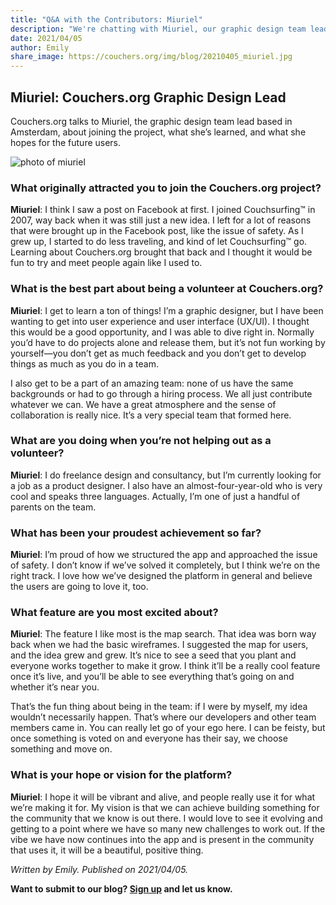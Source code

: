 ```yaml
---
title: "Q&A with the Contributors: Miuriel"
description: "We're chatting with Miuriel, our graphic design team lead."
date: 2021/04/05
author: Emily
share_image: https://couchers.org/img/blog/20210405_miuriel.jpg
---
```


## Miuriel: Couchers.org Graphic Design Lead

Couchers.org talks to Miuriel, the graphic design team lead based in Amsterdam, about joining the project, what she’s learned, and what she hopes for the future users.

![photo of miuriel](/img/blog/20210405_miuriel.jpg)

### What originally attracted you to join the Couchers.org project?

**Miuriel**: I think I saw a post on Facebook at first. I joined Couchsurfing&#8482; in 2007, way back when it was still just a new idea. I left for a lot of reasons that were brought up in the Facebook post, like the issue of safety. As I grew up, I started to do less traveling, and kind of let Couchsurfing&#8482; go. Learning about Couchers.org brought that back and I thought it would be fun to try and meet people again like I used to.

### What is the best part about being a volunteer at Couchers.org?

**Miuriel**: I get to learn a ton of things! I’m a graphic designer, but I have been wanting to get into user experience and user interface (UX/UI). I thought this would be a good opportunity, and I was able to dive right in. Normally you’d have to do projects alone and release them, but it’s not fun working by yourself—you don’t get as much feedback and you don’t get to develop things as much as you do in a team. 

I also get to be a part of an amazing team: none of us have the same backgrounds or had to go through a hiring process. We all just contribute whatever we can. We have a great atmosphere and the sense of collaboration is really nice. It’s a very special team that formed here. 

### What are you doing when you’re not helping out as a volunteer?

**Miuriel**: I do freelance design and consultancy, but I’m currently looking for a job as a product designer. I also have an almost-four-year-old who is very cool and speaks three languages. Actually, I’m one of just a handful of parents on the team. 

### What has been your proudest achievement so far?

**Miuriel**: I’m proud of how we structured the app and approached the issue of safety. I don’t know if we’ve solved it completely, but I think we’re on the right track. I love how we’ve designed the platform in general and believe the users are going to love it, too.

### What feature are you most excited about?

**Miuriel**: The feature I like most is the map search. That idea was born way back when we had the basic wireframes. I suggested the map for users, and the idea grew and grew. It’s nice to see a seed that you plant and everyone works together to make it grow. I think it’ll be a really cool feature once it’s live, and you’ll be able to see everything that’s going on and whether it’s near you. 

That’s the fun thing about being in the team: if I were by myself, my idea wouldn’t necessarily happen. That’s where our developers and other team members came in. You can really let go of your ego here. I can be feisty, but once something is voted on and everyone has their say, we choose something and move on.

### What is your hope or vision for the platform?

**Miuriel**: I hope it will be vibrant and alive, and people really use it for what we’re making it for. My vision is that we can achieve building something for the community that we know is out there. I would love to see it evolving and getting to a point where we have so many new challenges to work out. If the vibe we have now continues into the app and is present in the community that uses it, it will be a beautiful, positive thing.

*Written by Emily. Published on 2021/04/05.*

**Want to submit to our blog? [Sign up](/volunteer) and let us know.**